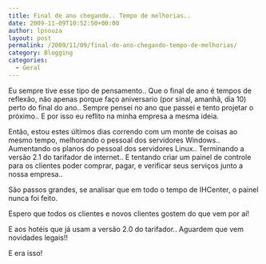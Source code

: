```yaml
---
title: Final de ano chegando.. Tempo de melhorias..
date: 2009-11-09T10:52:50+00:00
author: lpsouza
layout: post
permalink: /2009/11/09/final-de-ano-chegando-tempo-de-melhorias/
category: Blogging
categories:
  - Geral
---
```

Eu sempre tive esse tipo de pensamento.. Que o final de ano é tempos de reflexão, não apenas porque faço aniversario (por sinal, amanhã, dia 10) perto do final do ano.. Sempre pensei no ano que passei e tento projetar o próximo.. E por isso eu reflito na minha empresa a mesma ideia.
  
Então, estou estes últimos dias correndo com um monte de coisas ao mesmo tempo, melhorando o pessoal dos servidores Windows.. Aumentando os planos do pessoal dos servidores Linux.. Terminando a versão 2.1 do tarifador de internet.. E tentando criar um painel de controle para os clientes poder comprar, pagar, e verificar seus serviços junto a nossa empresa..
  
São passos grandes, se analisar que em todo o tempo de IHCenter, o painel nunca foi feito.
  
Espero que todos os clientes e novos clientes gostem do que vem por aí!
  
E aos hotéis que já usam a versão 2.0 do tarifador.. Aguardem que vem novidades legais!!
  
E era isso!
